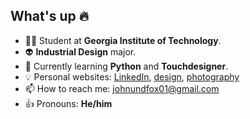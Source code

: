## What's up 🔥

- 👨‍🎓 Student at **Georgia Institute of Technology**. 
- 👽 **Industrial Design** major. 
- 🌱 Currently learning **Python** and **Touchdesigner**. 
- 💡 Personal websites: [LinkedIn](linkedin.com/in/yixiao-zhang-a16290196), [design](https://www.behance.net/yixiao_zhang/), [photography](https://yixiao-photos.tumblr.com/)
- 📫 How to reach me: <johnundfox01@gmail.com>
- 👍 Pronouns: **He/him**




<!--
**fromadistance/fromadistance** is a ✨ _special_ ✨ repository because its `README.md` (this file) appears on your GitHub profile.

Here are some ideas to get you started:

- 🔭 I’m currently working on ...
- 🌱 I’m currently learning ...
- 👯 I’m looking to collaborate on ...
- 🤔 I’m looking for help with ...
- 💬 Ask me about ...
- 📫 How to reach me: ...
- 😄 Pronouns: ...
- ⚡ Fun fact: ...
-->
